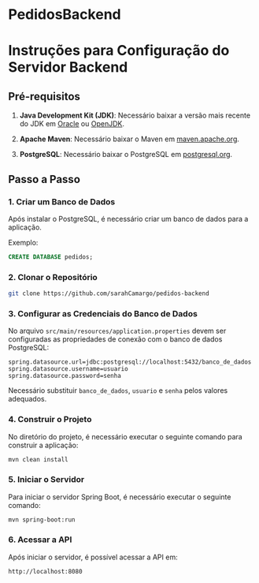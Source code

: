 # PedidosBackend

# Instruções para Configuração do Servidor Backend

## Pré-requisitos

1. **Java Development Kit (JDK)**: Necessário baixar a versão mais recente do JDK em [Oracle](https://www.oracle.com/java/technologies/javase-jdk11-downloads.html) ou [OpenJDK](https://openjdk.java.net/install/).

2. **Apache Maven**: Necessário baixar o Maven em [maven.apache.org](https://maven.apache.org/download.cgi).

3. **PostgreSQL**: Necessário baixar o PostgreSQL em [postgresql.org](https://www.postgresql.org/download/).


## Passo a Passo

### 1. Criar um Banco de Dados

Após instalar o PostgreSQL, é necessário criar um banco de dados para a aplicação. 

Exemplo:

```sql
CREATE DATABASE pedidos;
```

### 2. Clonar o Repositório

```bash
git clone https://github.com/sarahCamargo/pedidos-backend
```

### 3. Configurar as Credenciais do Banco de Dados

No arquivo `src/main/resources/application.properties` devem ser configuradas as propriedades de conexão com o banco de dados PostgreSQL:

```properties
spring.datasource.url=jdbc:postgresql://localhost:5432/banco_de_dados
spring.datasource.username=usuario
spring.datasource.password=senha
```

Necessário substituir `banco_de_dados`, `usuario` e `senha` pelos valores adequados.

### 4. Construir o Projeto

No diretório do projeto, é necessário executar o seguinte comando para construir a aplicação:

```bash
mvn clean install
```

### 5. Iniciar o Servidor

Para iniciar o servidor Spring Boot, é necessário executar o seguinte comando:

```bash
mvn spring-boot:run
```

### 6. Acessar a API

Após iniciar o servidor, é possível acessar a API em:

```
http://localhost:8080
```
